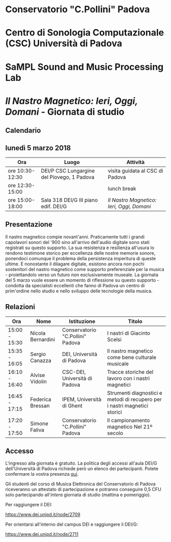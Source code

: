 # Conservatorio "C.Pollini" Padova 
# Centro di Sonologia Computazionale (CSC) Università di Padova
# SaMPL Sound and Music Processing Lab
# *Il Nastro Magnetico: Ieri, Oggi, Domani* - Giornata di studio

## Calendario

## lunedì 5 marzo 2018

| Ora             | Luogo           | Attività |
| ------------------------ | ------------------------------ | ------------------------------------------------- |
| ore 10:30-12:30 | DEI/P CSC Lungargine del Piovego, 1 Padova | visita guidata al CSC di Padova |
| ore 12:30-15:00 | | lunch break |
| ore 15:00-18:00 | Sala 318 DEI/G III piano edif. DEI/G | *Il Nastro Magnetico: Ieri, Oggi, Domani* |

## Presentazione

Il nastro magnetico compie novant'anni. Praticamente tutti i grandi capolavori sonori
del '900 sino all'arrivo dell'audio digitale sono stati registrati su questo
supporto. La sua resistenza e resilienza all'usura lo rendono testimone
storico per eccellenza delle nostre memorie sonore, ponendoci comunque il
problema della persistenza imperitura di queste ultime. E nonostante il dilagare digitale,
esistono ancora non pochi sostenitori del nastro magnetico come supporto
preferenziale per la musica - proiettandolo verso un futuro non esclusivamente
museale. La giornata del 5 marzo vuole essere un momento di riflessione su
questo supporto - condotta da specialisti eccellenti che fanno di Padova un
centro di prim'ordine nello studio e nello sviluppo delle tecnologie della
musica.

## Relazioni

| Ora | Nome               | Istituzione                      | Titolo    |
| -------------- | ---------------------------------- | ------------------------------------- | ----------------------------------------------- |
|15:00 - 15:30| Nicola Bernardini  | Conservatorio "C.Pollini" Padova | I nastri di Giacinto Scelsi |
|15:35 - 16:05| Sergio Canazza | DEI, Università di Padova | Il nastro magnetico come bene culturale musicale |
|16:10 - 16:40| Alvise Vidolin | CSC-DEI, Università di Padova |Tracce storiche del lavoro con i nastri magnetici |
|16:45 - 17:15| Federica Bressan | IPEM, Università di Ghent |Strumenti diagnostici e metodi di recupero per i nastri magnetici storici|
|17:20 - 17:50| Simone Faliva | Conservatorio "C.Pollini" Padova | Il campionamento magnetico Nel 21º secolo |

## Accesso

L'ingresso alla giornata è gratuito. La politica degli accessi all'aula DEI/G
dell'Università di Padova richiede però un elenco dei partecipanti. Potete
confermare la vostra presenza [qui](https://doodle.com/poll/n7abgv322xnesbi6).

Gli studenti del corso di Musica Elettronica del Conservatorio di Padova
riceveranno un attestato di partecipazione e potranno conseguire 0,5 CFU solo
partecipando all'_intera_ giornata di studio (mattina e pomeriggio).

Per raggiungere il DEI:

https://www.dei.unipd.it/node/2709

Per orientarsi all'interno del campus DEI e raggiungere il DEI/G:

https://www.dei.unipd.it/node/2711
